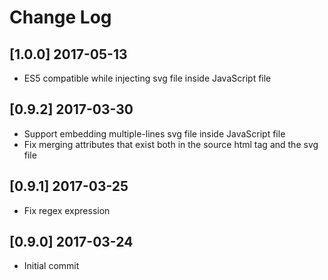 # Change Log

## [1.0.0] 2017-05-13
- ES5 compatible while injecting svg file inside JavaScript file

## [0.9.2] 2017-03-30
- Support embedding multiple-lines svg file inside JavaScript file
- Fix merging attributes that exist both in the source html tag and the svg file

## [0.9.1] 2017-03-25
- Fix regex expression

## [0.9.0] 2017-03-24
- Initial commit
